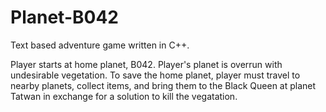 # Planet-B042
Text based adventure game written in C++. 

Player starts at home planet, B042. Player's planet is overrun with undesirable vegetation. To save the home planet, player must travel to nearby planets, collect items, and bring them to the Black Queen at planet Tatwan in exchange for a solution to kill the vegatation.
